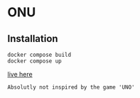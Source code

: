 # ONU

## Installation

```
docker compose build
docker compose up
```

[live here](https://onu.alexandrebel.me)

`Absolutly not inspired by the game 'UNO'`
